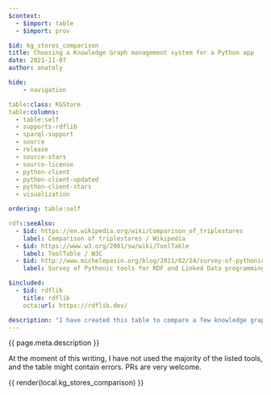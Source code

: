 ```yaml
---
$context:
  - $import: table
  - $import: prov

$id: kg_stores_comparison
title: Choosing a Knowledge Graph management system for a Python app
date: 2021-11-07
author: anatoly

hide:
    - navigation

table:class: KGStore
table:columns:
  - table:self
  - supports-rdflib
  - sparql-support
  - source
  - release
  - source-stars
  - source-license
  - python-client
  - python-client-updated
  - python-client-stars
  - visualization

ordering: table:self

rdfs:seeAlso:
  - $id: https://en.wikipedia.org/wiki/Comparison_of_triplestores
    label: Comparison of triplestores / Wikipedia
  - $id: https://www.w3.org/2001/sw/wiki/ToolTable
    label: ToolTable / W3C
  - $id: http://www.michelepasin.org/blog/2011/02/24/survey-of-pythonic-tools-for-rdf-and-linked-data-programming/
    label: Survey of Pythonic tools for RDF and Linked Data programming / Michele Pasin

$included:
  - $id: rdflib
    title: rdflib
    octa:url: https://rdflib.dev/

description: "I have created this table to compare a few knowledge graph engines by a few subjectively chosen criteria. They might not be the ones that you would have chosen. For example: I do not believe the number of GitHub stars is the leading criterion to choose a software tool, but I do think their number can inform about how widely known and how well-supported the solution is."
---
```


{{ page.meta.description }}

At the moment of this writing, I have not used the majority of the listed tools, and the table might contain errors. PRs are very welcome.

{{ render(local.kg_stores_comparison) }}

